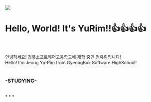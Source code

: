 <img src="https://capsule-render.vercel.app/api?type=waving&color=random&textheight=200&section=header&text=Hello%20World!-nl-It's%20YuRim%20Jeong&fontSize=70&animation=twinkling&fontColor=FFFFFF&fontAlignY=20" />

# **Hello, World! It's YuRim!!👍👍👍👍** <br/> <br/>
안녕하세요! 경북소프트웨어고등학교에 재학 중인 정유림입니다! <br/>
Hello! I'm Jeong Yu-Rim from GyeongBuk Software HighSchool! <br/><br/>
### -STUDYING-
 <br/>
* * *
<br/>
<!--
**wjddbfla0716/wjddbfla0716** is a ✨ _special_ ✨ repository because its `README.md` (this file) appears on your GitHub profile.

Here are some ideas to get you started:

- 🔭 I’m currently working on ...
- 🌱 I’m currently learning ...
- 👯 I’m looking to collaborate on ...
- 🤔 I’m looking for help with ...
- 💬 Ask me about ...
- 📫 How to reach me: ...
- 😄 Pronouns: ...
- ⚡ Fun fact: ...
-->
